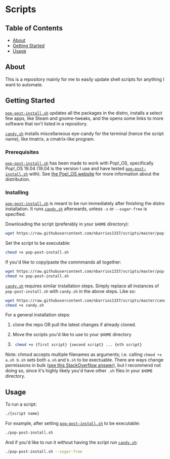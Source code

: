 # Scripts

## Table of Contents

+ [About](#about)
+ [Getting Started](#getting-started)
+ [Usage](#usage)
<!--+ [Contributing](../CONTRIBUTING.md)-->

## About

This is a repository mainly for me to easily update shell scripts for anything I want to automate.

## Getting Started

[`pop-post-install.sh`](pop-post-install.sh) updates all the packages in the distro, installs a select few apps, like Steam and gnome-tweaks, and the opens some links to more software that isn't listed in a repository.

[`candy.sh`](candy.sh) installs miscellaneous eye-candy for the terminal (hence the script name), like tmatrix, a cmatrix-like program.

### Prerequisites

[`pop-post-install.sh`](pop-post-install.sh) has been made to work with Pop!\_OS, specifically Pop!\_OS 19.04 (19.04 is the version I use and have tested [`pop-post-install.sh`](pop-post-install.sh) with). See [the Pop!\_OS website](https://system76.com/pop) for more information about the distribution.

### Installing

[`pop-post-install.sh`](pop-post-install.sh) is meant to be run immediately after finishing the distro installation. It runs [`candy.sh`](candy.sh) afterwards, unless `-s` or `--sugar-free` is specified.

Downloading the script (preferably in your `$HOME` directory):

```bash
wget https://raw.githubusercontent.com/nbarrios1337/scripts/master/pop-post-install.sh
```

Set the script to be executable:

```bash
chmod +x pop-post-install.sh
```

If you'd like to copy/paste the commmands all together:

```bash
wget https://raw.githubusercontent.com/nbarrios1337/scripts/master/pop-post-install.sh
chmod +x pop-post-install.sh
```

[`candy.sh`](candy.sh) requires similar installation steps. Simply replace all instances of `pop-post-install.sh` with `candy.sh` in the above steps. Like so:

```bash
wget https://raw.githubusercontent.com/nbarrios1337/scripts/master/candy.sh
chmod +x candy.sh
```

For a general installation steps:

1. clone the repo OR pull the latest changes if already cloned.
2. Move the scripts you'd like to use to your `$HOME` directory

3. ```bash
    chmod +x {first script} {second script} ... {nth script}
    ```

Note: chmod accepts multiple filenames as arguments; i.e. calling `chmod +x a.sh b.sh` sets both `a.sh` and `b.sh` to be exectuable. There are ways change permissions in bulk ([see this StackOverflow answer](https://stackoverflow.com/questions/6874618/changing-the-file-permissions-of-multiple-files-through-unix-terminal)), but I recommend not doing so, since it's highly likely you'd have other `.sh` files in your `$HOME` directory.

## Usage

To run a script:

```bash
./{script name}
```

For example, after setting [`pop-post-install.sh`](pop-post-install.sh) to be executable:

```bash
./pop-post-install.sh
```

And if you'd like to run it without having the script run [`candy.sh`](candy.sh):

```bash
./pop-post-install.sh --sugar-free
```
